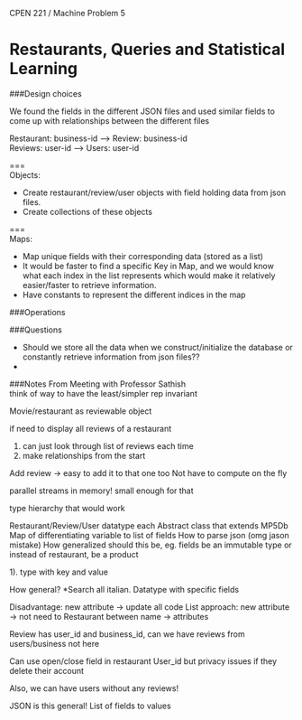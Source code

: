 ﻿CPEN 221 / Machine Problem 5

**Restaurants, Queries and Statistical Learning**
===

###Design choices

We found the fields in the different JSON files and used similar fields to come up with relationships between the different files  

Restaurant: business-id --> Review: business-id  
Reviews: user-id --> Users: user-id  

===  
Objects:
+ Create restaurant/review/user objects with field holding data from json files.  
+ Create collections of these objects

===  
Maps:
+ Map unique fields with their corresponding data (stored as a list)
+ It would be faster to find a specific Key in Map, and we would know what each index in the list represents which would make it relatively easier/faster to retrieve information.
+ Have constants to represent the different indices in the map 

###Operations

###Questions
+ Should we store all the data when we construct/initialize the database or constantly retrieve information from json files??
+  


###Notes From Meeting with Professor Sathish  
think of way to have the least/simpler rep invariant

Movie/restaurant as reviewable object 

if need to display all reviews of a restaurant
1) can just look through list of reviews each time
2) make relationships from the start

Add review -> easy to add it to that one too
Not have to compute on the fly

parallel streams
in memory! small enough for that


type hierarchy that would work 

Restaurant/Review/User datatype each
Abstract class that extends MP5Db
Map of differentiating variable to list of fields
How to parse json (omg jason mistake)
How generalized should this be, eg. fields be an immutable type or instead of restaurant, be a product


1). type with key and value

How general?
*Search all italian. 
Datatype with specific fields

Disadvantage: new attribute -> update all code
List approach: new attribute -> not need to
Restaurant between name -> attributes

Review has user_id and business_id, can we have reviews from users/business not here

Can use open/close field in restaurant
User_id but privacy issues if they delete their account

Also, we can have users without any reviews!

JSON is this general! List of fields to values
